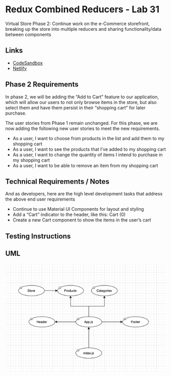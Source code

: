 # Redux Combined Reducers - Lab 31

Virtual Store Phase 2: Continue work on the e-Commerce storefront, breaking up the store into multiple reducers and sharing functionality/data between components
    
## Links
    
- [CodeSandbox](https://codesandbox.io/embed/github/daniel-nguyen-401-advanced-javascript/storefront/tree/cart/storefront?fontsize=14&hidenavigation=1&theme=dark)
- [Netlify](https://sad-shockley-facd14.netlify.app)
    
## Phase 2 Requirements

In phase 2, we will be adding the “Add to Cart” feature to our application, which will allow our users to not only browse items in the store, but also select them and have them persist in their “shopping cart” for later purchase.

The user stories from Phase 1 remain unchanged. For this phase, we are now adding the following new user stories to meet the new requirements.

* As a user, I want to choose from products in the list and add them to my shopping cart
* As a user, I want to see the products that I’ve added to my shopping cart 
* As a user, I want to change the quantity of items I intend to purchase in my shopping cart
* As a user, I want to be able to remove an item from my shopping cart

## Technical Requirements / Notes

And as developers, here are the high level development tasks that address the above end user requirements

* Continue to use Material UI Components for layout and styling
* Add a “Cart” indicator to the header, like this: Cart (0)
* Create a new Cart component to show the items in the user’s cart
    
## Testing Instructions   

## UML
![lab-29-uml](https://github.com/daniel-nguyen-401-advanced-javascript/storefront/blob/redux/storefront/assets/lab-29-uml.png)
